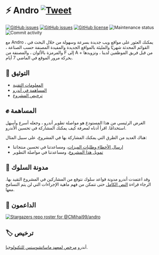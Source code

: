 # ⚡ Andro [![Tweet](https://img.shields.io/twitter/url/http/shields.io.svg?style=social)](https://twitter.com/intent/tweet?text=Find%20over%20100%20new%20and%20exciting%20websites%20at&url=http://cmihai99.github.io/andro&via=androteamfaq&hashtags=andro,webdevelopment,website,websitefinder,developers)

[![GitHub issues](https://img.shields.io/github/issues/CMihai99/andro?style=flat-square)](https://github.com/CMihai99/andro/issues)
[![GitHub issues](https://img.shields.io/github/issues-closed/CMihai99/andro?style=flat-square)](https://github.com/CMihai99/andro/issues?q=is%3Aissue+is%3Aclosed)
[![GitHub license](https://img.shields.io/github/license/CMihai99/andro?color=g&style=flat-square)](https://github.com/CMihai99/andro/blob/master/LICENSE)
![Maintenance status](https://img.shields.io/maintenance/yes/2021?style=flat-square)
![Commit activity](https://img.shields.io/github/commit-activity/w/CMihai99/andro?color=g&style=flat-square)

مع Andro ، يمكنك العثور على مواقع ويب جديدة بسرعة وسهولة من خلال البحث في القوائم المحدثة شهريًا والمليئة بالمواقع الجديدة والمفيدة المصنفة حسب الصناعة ، والمرمزة بالألوان ، والمصنفة من F إلى A + من قبل فريق الموظفين لدينا ، وتزويدها بحركة مرور الموقع في الماضي 7 أيام.

## 📃 التوثيق

  - [المعلومات التقنية](https://github.com/CMihai99/andro/blob/main/README.md)
  - [المساهمة في أندرو](https://github.com/CMihai99/andro/blob/main/CONTRIBUTING.md)
  - [ترخيص المشروع](https://github.com/CMihai99/andro/blob/main/LICENSE)

## ✊ المساهمة

الغرض الرئيسي من هذا المستودع هو مواصلة تطوير أندرو ، وجعله أسرع وأسهل استخدامًا. اقرأ أدناه لمعرفة كيف يمكنك المشاركة في تحسين الأندرو.

هناك العديد من الطرق التي يمكنك المشاركة بها في المشروع، على سبيل المثال:

  - [إرسال الأخطاء وطلبات الميزات](https://github.com/CMihai99/andro/issues)، ومساعدتنا في تحسين منتجاتنا
  - [تمويل هذا المشروع](https://www.paypal.com/paypalme/Impulse884?locale.x=en_US)، ومساعدتنا في مواصلة التطوير

## 🙌 مدونة السلوك

وقد اعتمدت أندرو مدونة قواعد سلوك نتوقع من المشاركين في المشروع التقيد بها. الرجاء قراءة [النص الكامل](https://code.fb.com/codeofconduct) حتى تتمكن من فهم ماهية الإجراءات التي لن يتم التسامح معها.

## 👏 الداعمون

[![Stargazers repo roster for @CMihai99/andro](https://reporoster.com/stars/CMihai99/andro)](https://github.com/CMihai99/andro/stargazers)

## 🏷 ترخيص

أندرو [مرخص لمعهد ماساتشوستس للتكنولوجيا](LICENSE).
